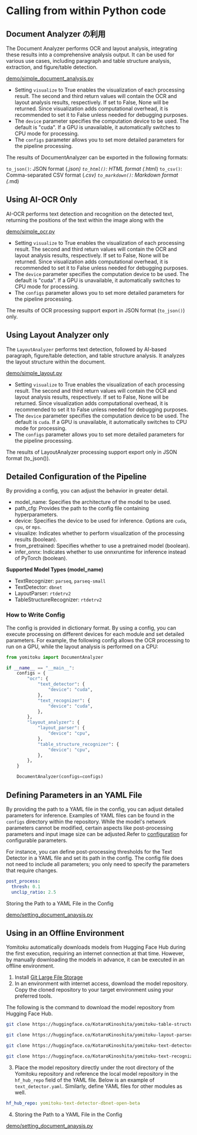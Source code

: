 # Calling from within Python code

## Document Analyzer の利用

The Document Analyzer performs OCR and layout analysis, integrating these results into a comprehensive analysis output. It can be used for various use cases, including paragraph and table structure analysis, extraction, and figure/table detection.

<!--codeinclude-->

[demo/simple_document_analysis.py](../demo/simple_document_analysis.py)

<!--/codeinclude-->

- Setting `visualize` to True enables the visualization of each processing result. The second and third return values will contain the OCR and layout analysis results, respectively. If set to False, None will be returned. Since visualization adds computational overhead, it is recommended to set it to False unless needed for debugging purposes.
- The `device` parameter specifies the computation device to be used. The default is "cuda". If a GPU is unavailable, it automatically switches to CPU mode for processing.
- The `configs` parameter allows you to set more detailed parameters for the pipeline processing.

The results of DocumentAnalyzer can be exported in the following formats:

`to_json()`: JSON format (_.json)
`to_html()`: HTML format (_.html)
`to_csv()`: Comma-separated CSV format (_.csv)
`to_markdown()`: Markdown format (_.md)

## Using AI-OCR Only

AI-OCR performs text detection and recognition on the detected text, returning the positions of the text within the image along with the

<!--codeinclude-->

[demo/simple_ocr.py](../demo/simple_ocr.py)

<!--/codeinclude-->

- Setting `visualize` to True enables the visualization of each processing result. The second and third return values will contain the OCR and layout analysis results, respectively. If set to False, None will be returned. Since visualization adds computational overhead, it is recommended to set it to False unless needed for debugging purposes.
- The `device` parameter specifies the computation device to be used. The default is "cuda". If a GPU is unavailable, it automatically switches to CPU mode for processing.
- The `configs` parameter allows you to set more detailed parameters for the pipeline processing.

The results of OCR processing support export in JSON format (`to_json()`) only.

## Using Layout Analyzer only

The `LayoutAnalyzer` performs text detection, followed by AI-based paragraph, figure/table detection, and table structure analysis. It analyzes the layout structure within the document.

<!--codeinclude-->

[demo/simple_layout.py](../demo/simple_layout.py)

<!--/codeinclude-->

- Setting `visualize` to True enables the visualization of each processing result. The second and third return values will contain the OCR and layout analysis results, respectively. If set to False, None will be returned. Since visualization adds computational overhead, it is recommended to set it to False unless needed for debugging purposes.
- The `device` parameter specifies the computation device to be used. The default is `cuda`. If a GPU is unavailable, it automatically switches to CPU mode for processing.
- The `configs` parameter allows you to set more detailed parameters for the pipeline processing.

The results of LayoutAnalyzer processing support export only in JSON format (to_json()).

## Detailed Configuration of the Pipeline

By providing a config, you can adjust the behavior in greater detail.

- model_name: Specifies the architecture of the model to be used.
- path_cfg: Provides the path to the config file containing hyperparameters.
- device: Specifies the device to be used for inference. Options are `cuda`, `cpu`, or `mps`.
- visualize: Indicates whether to perform visualization of the processing results (boolean).
- from_pretrained: Specifies whether to use a pretrained model (boolean).
- infer_onnx: Indicates whether to use onnxruntime for inference instead of PyTorch (boolean).

**Supported Model Types (model_name)**

- TextRecognizer: `parseq`, `parseq-small`
- TextDetector: `dbnet`
- LayoutParser: `rtdetrv2`
- TableStructureRecognizer: `rtdetrv2`

### How to Write Config

The config is provided in dictionary format. By using a config, you can execute processing on different devices for each module and set detailed parameters. For example, the following config allows the OCR processing to run on a GPU, while the layout analysis is performed on a CPU:

```python
from yomitoku import DocumentAnalyzer

if __name__ == "__main__":
    configs = {
        "ocr": {
            "text_detector": {
                "device": "cuda",
            },
            "text_recognizer": {
                "device": "cuda",
            },
        },
        "layout_analyzer": {
            "layout_parser": {
                "device": "cpu",
            },
            "table_structure_recognizer": {
                "device": "cpu",
            },
        },
    }

    DocumentAnalyzer(configs=configs)
```

## Defining Parameters in an YAML File

By providing the path to a YAML file in the config, you can adjust detailed parameters for inference. Examples of YAML files can be found in the `configs` directory within the repository. While the model's network parameters cannot be modified, certain aspects like post-processing parameters and input image size can be adjusted.Refer to [configuration](configuration.en.mdmd) for configurable parameters.

For instance, you can define post-processing thresholds for the Text Detector in a YAML file and set its path in the config. The config file does not need to include all parameters; you only need to specify the parameters that require changes.

```text_detector.yaml
post_process:
  thresh: 0.1
  unclip_ratio: 2.5
```

Storing the Path to a YAML File in the Config

<!--codeinclude-->

[demo/setting_document_anaysis.py](../demo/setting_document_anaysis.py)

<!--/codeinclude-->

## Using in an Offline Environment

Yomitoku automatically downloads models from Hugging Face Hub during the first execution, requiring an internet connection at that time. However, by manually downloading the models in advance, it can be executed in an offline environment.

1. Install [Git Large File Storage](https://docs.github.com/ja/repositories/working-with-files/managing-large-files/installing-git-large-file-storage)
2. In an environment with internet access, download the model repository. Copy the cloned repository to your target environment using your preferred tools.

The following is the command to download the model repository from Hugging Face Hub.

```sh
git clone https://huggingface.co/KotaroKinoshita/yomitoku-table-structure-recognizer-rtdtrv2-open-beta

git clone https://huggingface.co/KotaroKinoshita/yomitoku-layout-parser-rtdtrv2-open-beta

git clone https://huggingface.co/KotaroKinoshita/yomitoku-text-detector-dbnet-open-beta

git clone https://huggingface.co/KotaroKinoshita/yomitoku-text-recognizer-parseq-open-beta
```

3. Place the model repository directly under the root directory of the Yomitoku repository and reference the local model repository in the `hf_hub_repo` field of the YAML file. Below is an example of `text_detector.yaml`. Similarly, define YAML files for other modules as well.

```yaml
hf_hub_repo: yomitoku-text-detector-dbnet-open-beta
```

4. Storing the Path to a YAML File in the Config

<!--codeinclude-->

[demo/setting_document_anaysis.py](../demo/setting_document_anaysis.py)

<!--/codeinclude-->
